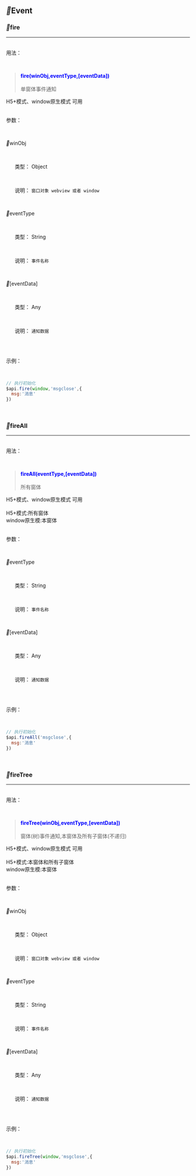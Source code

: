 

 ## <span class="vux-group-name"><i class="iconfontDoc">&#xe62b;</i><span style="display:none"> </span>Event </span>



 ### <span style="display:none;">　</span><span class="vux-root-name"><i class="iconfontDoc">&#xe65d;</i><span style="display:none"> </span>fire</span>


 ------------ 

<br><span class="vux-big-title">用法：</span>

 <br> 

 > <b style="color:blue">fire(winObj,eventType,[eventData])</b><br><br>单窗体事件通知


<p class="tip">H5+模式、window原生模式 可用
</p>

<br><span class="vux-big-title">参数：</span>

<br>


 <span class="vux-arg-title"><i class="iconfontDoc">&#xe62c;</i><span style="display:none"> </span>winObj</span>

<br>

 &nbsp;&nbsp;&nbsp;&nbsp;&nbsp;&nbsp;类型： <span class="type type-object">Object</span>

<br>

 &nbsp;&nbsp;&nbsp;&nbsp;&nbsp;&nbsp;说明： <code>窗口对象 webview 或者 window</code>

<br>


 <span class="vux-arg-title"><i class="iconfontDoc">&#xe62c;</i><span style="display:none"> </span>eventType</span>

<br>

 &nbsp;&nbsp;&nbsp;&nbsp;&nbsp;&nbsp;类型： <span class="type type-string">String</span>

<br>

 &nbsp;&nbsp;&nbsp;&nbsp;&nbsp;&nbsp;说明： <code>事件名称</code>

<br>


<span class="vux-arg-title"><i class="iconfontDoc">&#xe62c;</i><span style="display:none"> </span>[eventData]</span>

<br>

 &nbsp;&nbsp;&nbsp;&nbsp;&nbsp;&nbsp;类型： <span class="type type-any">Any</span>

<br>

 &nbsp;&nbsp;&nbsp;&nbsp;&nbsp;&nbsp;说明： <code>通知数据</code>

<br>


<br><span class="vux-big-title">示例：</span>

<br>

``` js
// 执行初始化
$api.fire(window,'msgclose',{
  msg:'消息'
})

```
<br>

 ### <span style="display:none;">　</span><span class="vux-root-name"><i class="iconfontDoc">&#xe65d;</i><span style="display:none"> </span>fireAll</span>


 ------------ 

<br><span class="vux-big-title">用法：</span>

 <br> 

 > <b style="color:blue">fireAll(eventType,[eventData])</b><br><br>所有窗体


<p class="tip">H5+模式、window原生模式 可用<br><br>
H5+模式:所有窗体 <br>
window原生模:本窗体
</p>

<br><span class="vux-big-title">参数：</span>

<br>


 <span class="vux-arg-title"><i class="iconfontDoc">&#xe62c;</i><span style="display:none"> </span>eventType</span>

<br>

 &nbsp;&nbsp;&nbsp;&nbsp;&nbsp;&nbsp;类型： <span class="type type-string">String</span>

<br>

 &nbsp;&nbsp;&nbsp;&nbsp;&nbsp;&nbsp;说明： <code>事件名称</code>

<br>


<span class="vux-arg-title"><i class="iconfontDoc">&#xe62c;</i><span style="display:none"> </span>[eventData]</span>

<br>

 &nbsp;&nbsp;&nbsp;&nbsp;&nbsp;&nbsp;类型： <span class="type type-any">Any</span>

<br>

 &nbsp;&nbsp;&nbsp;&nbsp;&nbsp;&nbsp;说明： <code>通知数据</code>

<br>


<br><span class="vux-big-title">示例：</span>

<br>

``` js
// 执行初始化
$api.fireAll('msgclose',{
  msg:'消息'
})

```
<br>

 ### <span style="display:none;">　</span><span class="vux-root-name"><i class="iconfontDoc">&#xe65d;</i><span style="display:none"> </span>fireTree</span>


 ------------ 

<br><span class="vux-big-title">用法：</span>

 <br> 

 > <b style="color:blue">fireTree(winObj,eventType,[eventData])</b><br><br>窗体(树)事件通知,本窗体及所有子窗体(不递归)


<p class="tip">H5+模式、window原生模式 可用<br><br>
H5+模式:本窗体和所有子窗体 <br>
window原生模:本窗体
</p>

<br><span class="vux-big-title">参数：</span>

<br>


 <span class="vux-arg-title"><i class="iconfontDoc">&#xe62c;</i><span style="display:none"> </span>winObj</span>

<br>

 &nbsp;&nbsp;&nbsp;&nbsp;&nbsp;&nbsp;类型： <span class="type type-object">Object</span>

<br>

 &nbsp;&nbsp;&nbsp;&nbsp;&nbsp;&nbsp;说明： <code>窗口对象 webview 或者 window</code>

<br>


 <span class="vux-arg-title"><i class="iconfontDoc">&#xe62c;</i><span style="display:none"> </span>eventType</span>

<br>

 &nbsp;&nbsp;&nbsp;&nbsp;&nbsp;&nbsp;类型： <span class="type type-string">String</span>

<br>

 &nbsp;&nbsp;&nbsp;&nbsp;&nbsp;&nbsp;说明： <code>事件名称</code>

<br>


<span class="vux-arg-title"><i class="iconfontDoc">&#xe62c;</i><span style="display:none"> </span>[eventData]</span>

<br>

 &nbsp;&nbsp;&nbsp;&nbsp;&nbsp;&nbsp;类型： <span class="type type-any">Any</span>

<br>

 &nbsp;&nbsp;&nbsp;&nbsp;&nbsp;&nbsp;说明： <code>通知数据</code>

<br>


<br><span class="vux-big-title">示例：</span>

<br>

``` js
// 执行初始化
$api.fireTree(window,'msgclose',{
  msg:'消息'
})

```
<br>